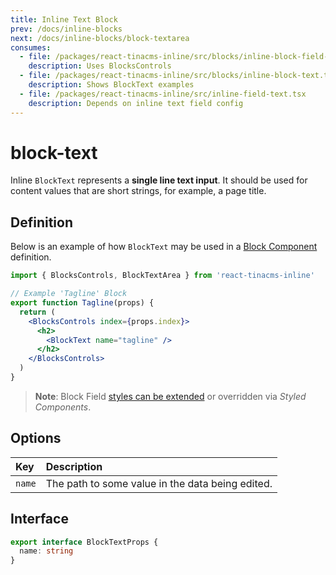 ```yaml
---
title: Inline Text Block
prev: /docs/inline-blocks
next: /docs/inline-blocks/block-textarea
consumes:
  - file: /packages/react-tinacms-inline/src/blocks/inline-block-field-controls.tsx
    description: Uses BlocksControls
  - file: /packages/react-tinacms-inline/src/blocks/inline-block-text.tsx
    description: Shows BlockText examples
  - file: /packages/react-tinacms-inline/src/inline-field-text.tsx
    description: Depends on inline text field config
---
```


# block-text

Inline `BlockText` represents a **single line text input**. It should be used for content values that are short strings, for example, a page title.

## Definition

Below is an example of how `BlockText` may be used in a [Block Component](https://github.com/taylorux/tinacms.org/tree/ec3e5c1e5736454379815f45595441bd79d85a2d/docs/inline-blocks/README.md#block-component) definition.

```jsx
import { BlocksControls, BlockTextArea } from 'react-tinacms-inline'

// Example 'Tagline' Block
export function Tagline(props) {
  return (
    <BlocksControls index={props.index}>
      <h2>
        <BlockText name="tagline" />
      </h2>
    </BlocksControls>
  )
}
```

> **Note**: Block Field [styles can be extended](https://github.com/taylorux/tinacms.org/tree/ec3e5c1e5736454379815f45595441bd79d85a2d/docs/inline-editing/README.md#extending-inline-field-styles) or overridden via _Styled Components_.

## Options

| Key | Description |
| :--- | :--- |
| `name` | The path to some value in the data being edited. |

## Interface

```typescript
export interface BlockTextProps {
  name: string
}
```

